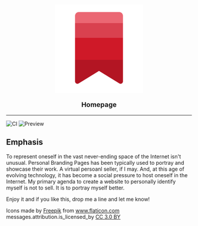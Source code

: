 <p align="center">
  <img src="https://github.com/thedhanawada/Homepage/blob/master/bookmark.png?raw=true">
</p>
<p align="center" style="font-size:18px;"><b>Homepage</b></p>

---

![CI](https://github.com/thedhanawada/Homepage/workflows/CI/badge.svg?branch=master) ![Preview](https://github.com/thedhanawada/Homepage/workflows/CI/badge.svg)

## Emphasis
To represent oneself in the vast never-ending space of the Internet isn't unusual. Personal Branding Pages has been typically used to portray and showcase their work. A virtual persoanl seller, if I may. And, at this age of evolving technology, it has become a social pressure to host oneself in the Internet. My primary agenda to create a website to personally identify myself is not to sell. It is to portray myself better.

<p>Enjoy it and if you like this, drop me a line and let me know!</p>

<div>Icons made by <a href="https://www.flaticon.com/authors/freepik" title="Freepik">Freepik</a> from <a href="https://www.flaticon.com/" title="Flaticon">www.flaticon.com</a> messages.attribution.is_licensed_by <a href="http://creativecommons.org/licenses/by/3.0/" title="Creative Commons BY 3.0" target="_blank">CC 3.0 BY</a></div>
